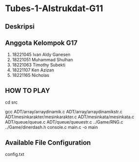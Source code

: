 # Tubes-1-Alstrukdat-G11

## Deskripsi

## Anggota Kelompok G17
1. 18221045 Ivan Aldy Ganesen 
2. 18221051 Muhammad Shulhan
3. 18221063 Timothy Subekti
4. 18221107 Ken Azizan
5. 18221165 Nicholas

## HOW TO PLAY
cd src

gcc ADT/array/arraydinamik.c ADT/array/arraydinamikstr.c ADT/mesinkarakter/mesinkarakter.c ADT/mesinkata/mesinkata.c ADT/queue/queue.c ADT/queue/queuestr.c ../Game/RNG.c ../Game/dinerdash.h console.c main.c -o main

## Available File Configuration
config.txt

